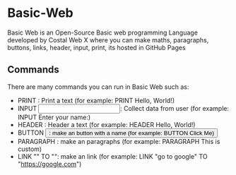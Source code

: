 # Basic-Web
Basic Web is an Open-Source Basic web programming Language developed by Costal Web X where you can make maths, paragraphs, buttons, links, header, input, print, its hosted in GitHub Pages

## Commands
There are many commands you can run in Basic Web such as:
- PRINT <text>: Print a text (for example: PRINT Hello, World!)
- INPUT <input>: Collect data from user (for example: INPUT Enter your name:)
- HEADER <text>: Header a text (for example: HEADER Hello, World!)
- BUTTON <button name>: make an button with a name (for example: BUTTON Click Me)
- PARAGRAPH <text>: make an paragraphs (for example: PARAGRAPH This is custom)
- LINK "<name>" TO "<url>": make an link (for example: LINK "go to google" TO "https://google.com")
